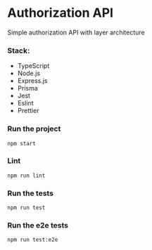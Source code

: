 # Authorization API

Simple authorization API with layer architecture

### Stack:
- TypeScript
- Node.js
- Express.js
- Prisma
- Jest
- Eslint
- Prettier

### Run the project
```npm start```

### Lint
```npm run lint```

### Run the tests
```npm run test```

### Run the e2e tests
```npm run test:e2e```
